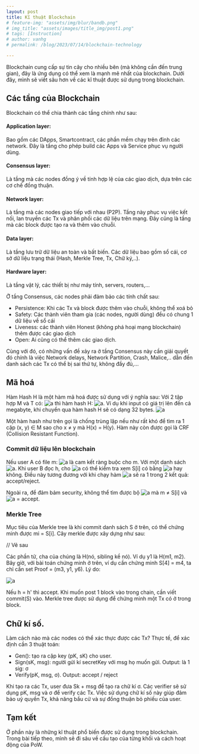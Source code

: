 ```yaml
---
layout: post
title: Kĩ thuật Blockchain
# feature-img: "assets/img/blur/bandb.png"
# img_title: "assets/images/title_img/post1.png"
# tags: [Instruction]
# author: vanhg
# permalink: /blog/2023/07/14/blockchain-technology

---
```


Blockchain cung cấp sự tin cây cho nhiều bên (mà không cần đến trung gian), đây là ứng dụng có thể xem là mạnh mẽ nhất của blockchain. Dưới đây, mình sẽ viết sâu hơn về các kĩ thuật được sử dụng trong blockchain.

## Các tầng của Blockchain
Blockchain có thể chia thành các tầng chính như sau:
#### Application layer: 
Bao gồm các DApps, Smartcontract, các phần mềm chạy trên đỉnh các network. Đây là tầng cho phép build các Apps và Service phục vụ người dùng.

#### Consensus layer:
Là tầng mà các nodes đồng ý về tính hợp lệ của các giao dịch, dựa trên các cơ chế đồng thuận.

#### Network layer:
Là tầng mà các nodes giao tiếp với nhau (P2P). Tầng này phục vụ việc kết nối, lan truyền các Tx và phân phối các dữ liệu trên mạng. Đây cũng là tầng mà các block được tạo ra và thêm vào chuỗi.

#### Data layer:
Là tầng lưu trữ dữ liệu an toàn và bất biến. Các dữ liệu bao gồm sổ cái, cơ sở dữ liệu trạng thái (Hash, Merkle Tree, Tx, Chữ ký,..).

#### Hardware layer:
Là tầng vật lý, các thiết bị như máy tính, servers, routers,...

Ở tầng Consensus, các nodes phải đảm bảo các tính chất sau:
+ Persistence: Khi các Tx và block được thêm vào chuỗi, không thể xoá bỏ
+ Safety: Các thành viên tham gia (các nodes, người dùng) đều có chung 1 dữ liệu về sổ cái
+ Liveness: các thành viên Honest (không phá hoại mạng blockchain) thêm được các giao dịch
+ Open: Ai cũng có thể thêm các giao dịch.

Cùng với đó, có những vấn đề xảy ra ở tầng Consensus này cần giải quyết đó chính là việc Network delays, Network Partition, Crash, Malice,.. dẫn đến danh sách các Tx có thể bị sai thứ tự, không đầy đủ,...

## Mã hoá
Hàm Hash H là một hàm mã hoá được sử dụng với ý nghĩa sau:
Với 2 tập hợp M và T có:  ![a](https://latex.codecogs.com/svg.image?%5Cleft%7CM%5Cright%7C%5Cgg%5Cleft%7CT%5Cright%7C) thì hàm hash H: ![a](https://latex.codecogs.com/svg.image?%5Cleft%7CM%5Cright%7C%5Crightarrow%5Cleft%7CT%5Cright%7C). Ví dụ khi input có giá trị lên đến cả megabyte, khi chuyển qua hàm hash H sẽ có dạng 32 bytes. ![a](https://latex.codecogs.com/svg.image?%5CLeftrightarrow%20T=%5Cleft%5C%7B0,1%5Cright%5C%7D%5E%7B256%7D)

Một hàm hash như trên gọi là chống trùng lặp nếu như rất khó để tìm ra 1 cặp (x, y) ∈ M sao cho x ≠ y mà H(x) = H(y). Hàm này còn được gọi là CRF (Collision Resistant Function).

### Commit dữ liệu lên blockchain
Nếu user A có file m:    ![a](https://latex.codecogs.com/svg.image?h=H(m)) là cam kết ràng buộc cho m. Với một danh sách ![a](https://latex.codecogs.com/svg.image?S=(m1,m2,...mn),h=commit(S)(h=H(S))). 
Khi user B đọc h, cho ![a](https://latex.codecogs.com/svg.image?(m_%7Bi%7D%5E%7B%7D,proof%5CPi%20_%7Bi%7D%5E%7B%7D)) có thể kiểm tra xem S[i] có bằng ![a](https://latex.codecogs.com/svg.image?m_%7Bi%7D%5E%7B%7D) hay không.
Điều này tương đương với khi chạy hàm ![a](https://latex.codecogs.com/svg.image?verify(h,i,m_%7Bi%7D%5E%7B%7D,%5CPi%20_%7Bi%7D%5E%7B%7D)) sẽ ra 1 trong 2 kết quả: accept/reject.

Ngoài ra, để đảm bảm security, không thể tìm được bộ ![a](https://latex.codecogs.com/svg.image?%5Csmall%20(S,i,m,%5CPi)) mà m ≠ S[i] và ![a](https://latex.codecogs.com/svg.image?verify(h,i,m_%7Bi%7D%5E%7B%7D,%5CPi%20_%7Bi%7D%5E%7B%7D)) = accept.

### Merkle Tree
Mục tiêu của Merkle tree là khi commit danh sách S ở trên, có thể chứng minh được mi = S[i]. 
Cây merkle được xây dựng như sau:

// Vẽ sau

Các phần tử, cha của chúng là H(nó, sibling kề nó). Ví dụ y1 là H(m1, m2). Bây giờ, với bài toán chứng minh ở trên, ví dụ cần chứng minh S[4] = m4, ta chỉ cần set Proof = (m3, y1, y6).
Lý do:

![a](https://latex.codecogs.com/svg.image?%5Csmall%20y2%5Cleftarrow%20H(m3,m4)%5C%5Cy5%5Cleftarrow%20H(y2,y1)%5C%5Ch'%5Cleftarrow%20H(y5,y6).)

Nếu h = h' thì accept. Khi muốn post 1 block vào trong chain, cần viết commit(S) vào. Merkle tree được sử dụng để chứng minh một Tx có ở trong block.


## Chữ kí số.
Làm cách nào mà các nodes có thể xác thực được các Tx? Thực tế, để xác định cần 3 thuật toán:
- Gen(): tạo ra cặp key  (pK, sK) cho user. 
- Sign(sK, msg): người gửi kí secretKey với msg họ muốn gửi. Output: là 1 sig: σ
- Verify(pK, msg, σ). Output: accept / reject

Khi tạo ra các Tx, user đưa Sk + msg để tạo ra chữ kí σ. Các verifier sẽ sử dụng pK, msg và σ để verify các Tx. Việc sử dụng chữ kí số này giúp đảm bảo uỷ quyền Tx, khả năng bầu cử và sự đồng thuận bỏ phiếu của user.

## Tạm kết
Ở phần này là những kĩ thuật phổ biến được sử dụng trong blockchain. Trong bài tiếp theo, mình sẽ đi sâu về cấu tạo của từng khối và cách hoạt động của PoW.